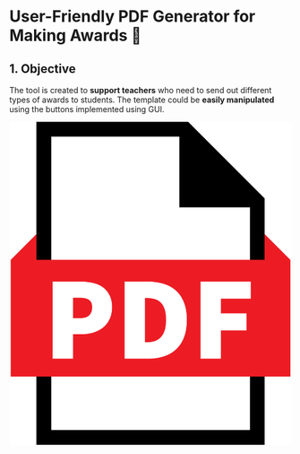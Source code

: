 # User-Friendly PDF Generator for Making Awards 🥇
## 1. Objective
The tool is created to **support teachers** who need to send out different types of awards to students. The template could be **easily manipulated** using the buttons implemented using GUI. 

![logo](img/main_image.png)

